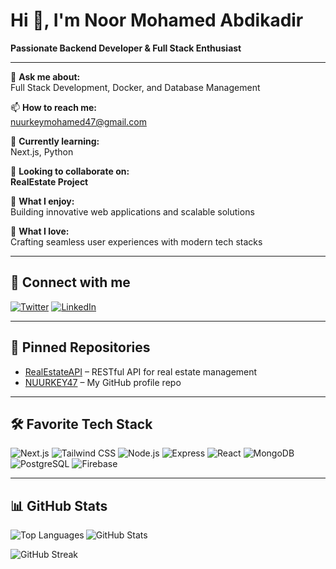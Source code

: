 # Hi 👋, I'm Noor Mohamed Abdikadir

**Passionate Backend Developer & Full Stack Enthusiast**

---

💬 **Ask me about:**  
Full Stack Development, Docker, and Database Management

📫 **How to reach me:**  
[nuurkeymohamed47@gmail.com](mailto:nuurkeymohamed47@gmail.com)

🌱 **Currently learning:**  
Next.js, Python

👯 **Looking to collaborate on:**  
**RealEstate Project**

🌟 **What I enjoy:**  
Building innovative web applications and scalable solutions

🎨 **What I love:**  
Crafting seamless user experiences with modern tech stacks

---

## 🔗 Connect with me

[![Twitter](https://img.shields.io/badge/Twitter-@eastcode-1DA1F2?style=flat&logo=twitter&logoColor=white)](https://twitter.com/eastcode)
[![LinkedIn](https://img.shields.io/badge/LinkedIn-mr%20eastcode-0077B5?style=flat&logo=linkedin&logoColor=white)](https://linkedin.com/in/mr%20eastcode)

---

## 🚀 Pinned Repositories

- [RealEstateAPI](https://github.com/NUURKEY47/RealEstateAPI) – RESTful API for real estate management
- [NUURKEY47](https://github.com/NUURKEY47/NUURKEY47) – My GitHub profile repo

---

## 🛠️ Favorite Tech Stack

![Next.js](https://img.shields.io/badge/Next.js-000?style=flat&logo=next.js)
![Tailwind CSS](https://img.shields.io/badge/TailwindCSS-06B6D4?style=flat&logo=tailwindcss&logoColor=white)
![Node.js](https://img.shields.io/badge/Node.js-339933?style=flat&logo=node.js&logoColor=white)
![Express](https://img.shields.io/badge/Express.js-000000?style=flat&logo=express&logoColor=white)
![React](https://img.shields.io/badge/React-61DAFB?style=flat&logo=react&logoColor=white)
![MongoDB](https://img.shields.io/badge/MongoDB-47A248?style=flat&logo=mongodb&logoColor=white)
![PostgreSQL](https://img.shields.io/badge/PostgreSQL-336791?style=flat&logo=postgresql&logoColor=white)
![Firebase](https://img.shields.io/badge/Firebase-FFCA28?style=flat&logo=firebase&logoColor=white)

---

## 📊 GitHub Stats

<p>
  <img align="left" src="https://github-readme-stats.vercel.app/api/top-langs?username=nuurkey47&show_icons=true&locale=en&layout=compact" alt="Top Languages" />
</p>

<p>
  <img align="center" src="https://github-readme-stats.vercel.app/api?username=nuurkey47&show_icons=true&locale=en" alt="GitHub Stats" />
</p>

<p>
  <img align="center" src="https://github-readme-streak-stats.herokuapp.com/?user=nuurkey47&" alt="GitHub Streak" />
</p>

